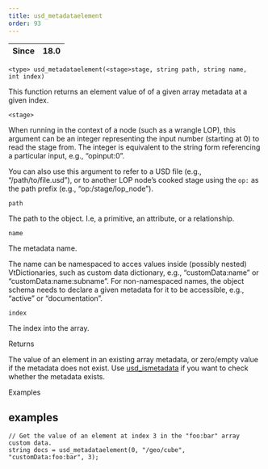 ```yaml
---
title: usd_metadataelement
order: 93
---
```

| Since | 18.0 |
| --- | --- |

`<type> usd_metadataelement(<stage>stage, string path, string name, int index)`

This function returns an element value of of a given array metadata at a given index.

`<stage>`

When running in the context of a node (such as a wrangle LOP), this argument can be an integer representing the input number (starting at 0) to read the stage from. The integer is equivalent to the string form referencing a particular input, e.g., “opinput:0”.

You can also use this argument to refer to a USD file (e.g., “/path/to/file.usd”), or to another LOP node’s cooked stage using the `op:` as the path prefix (e.g., “op:/stage/lop_node”).

`path`

The path to the object. I.e, a primitive, an attribute, or a relationship.

`name`

The metadata name.

The name can be namespaced to acces values inside (possibly nested) VtDictionaries, such as custom data dictionary, e.g., “customData:name” or “customData:name:subname”. For non-namespaced names, the object schema needs to declare a given metadata for it to be accessible, e.g., “active” or “documentation”.

`index`

The index into the array.

Returns

The value of an element in an existing array metadata, or zero/empty value if the metadata does not exist. Use [usd_ismetadata](/en/houdini-vex/usd/usd_ismetadata "Checks if the primitive has metadata by the given name.") if you want to check whether the metadata exists.

Examples

## examples

```vex
// Get the value of an element at index 3 in the "foo:bar" array custom data.
string docs = usd_metadataelement(0, "/geo/cube", "customData:foo:bar", 3);

```
